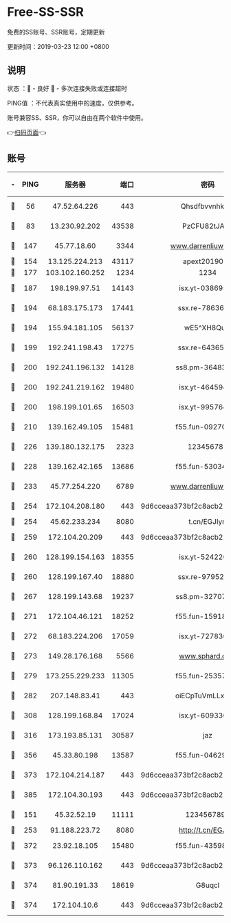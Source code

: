 # Free-SS-SSR

免费的SS账号、SSR账号，定期更新

更新时间：2019-03-23 12:00 +0800

## 说明

状态     ：🙂 - 良好 🙁 - 多次连接失败或连接超时

PING值   ：不代表真实使用中的速度，仅供参考。

账号兼容SS、SSR，你可以自由在两个软件中使用。

👉[扫码页面](https://liesauer.github.io/Free-SS-SSR/)👈

## 账号

|-|PING|服务器|端口|密码|加密方式|区域|
|:----:|:----:|:-----:|-----:|:----:|:----:|:----:|
|🙂|56|47.52.64.226|443|Qhsdfbvvnhkm1|aes-256-cfb|HK|
|🙂|83|13.230.92.202|43538|PzCFU82tJAdZ|aes-256-cfb|JP|
|🙂|147|45.77.18.60|3344|www.darrenliuwei.com|aes-256-cfb|JP|
|🙂|154|13.125.224.213|43117|apext2019005|chacha20|KR|
|🙂|177|103.102.160.252|1234|1234|rc4-md5|JP|
|🙂|187|198.199.97.51|14143|isx.yt-03869568|aes-256-cfb|US|
|🙂|194|68.183.175.173|17441|ssx.re-78636175|aes-256-cfb|US|
|🙂|194|155.94.181.105|56137|wE5^XH8Quw|aes-256-cfb|US|
|🙂|199|192.241.198.43|17275|ssx.re-64365080|aes-256-cfb|US|
|🙂|200|192.241.196.132|14128|ss8.pm-36483349|aes-256-cfb|US|
|🙂|200|192.241.219.162|19480|isx.yt-46459442|aes-256-cfb|US|
|🙂|200|198.199.101.65|16503|isx.yt-99576462|aes-256-cfb|US|
|🙂|210|139.162.49.105|15481|f55.fun-09270327|aes-256-cfb|SG|
|🙂|226|139.180.132.175|2323|123456789|aes-256-cfb|SG|
|🙂|228|139.162.42.165|13686|f55.fun-53034739|aes-256-cfb|SG|
|🙂|233|45.77.254.220|6789|www.darrenliuwei.com|aes-256-cfb|SG|
|🙂|254|172.104.208.180|443|9d6cceaa373bf2c8acb22e60b6a58be6|aes-256-cfb|US|
|🙂|254|45.62.233.234|8080|t.cn/EGJIyrl|rc4-md5|CA|
|🙂|259|172.104.20.209|443|9d6cceaa373bf2c8acb22e60b6a58be6|aes-256-cfb|US|
|🙂|260|128.199.154.163|18355|isx.yt-52422048|aes-256-cfb|SG|
|🙂|260|128.199.167.40|18880|ssx.re-97952522|aes-256-cfb|SG|
|🙂|267|128.199.143.68|19237|ss8.pm-32707172|aes-256-cfb|SG|
|🙂|271|172.104.46.121|18252|f55.fun-15918908|aes-256-cfb|SG|
|🙂|272|68.183.224.206|17059|isx.yt-72783071|aes-256-cfb|SG|
|🙂|273|149.28.176.168|5566|www.sphard.com|aes-256-cfb|AU|
|🙂|279|173.255.229.233|11305|f55.fun-25357616|aes-256-cfb|US|
|🙂|282|207.148.83.41|443|oiECpTuVmLLxk4Ts|aes-256-cfb|AU|
|🙂|308|128.199.168.84|17024|isx.yt-60933075|aes-256-cfb|SG|
|🙂|316|173.193.85.131|30587|jaz|aes-256-cfb|US|
|🙂|356|45.33.80.198|13587|f55.fun-04629140|aes-256-cfb|US|
|🙂|373|172.104.214.187|443|9d6cceaa373bf2c8acb22e60b6a58be6|aes-256-cfb|US|
|🙂|385|172.104.30.193|443|9d6cceaa373bf2c8acb22e60b6a58be6|aes-256-cfb|US|
|🙂|151|45.32.52.19|11111|1234567890|aes-256-cfb|JP|
|🙂|253|91.188.223.72|8080|http://t.cn/EGJIyrl|rc4-md5|RU|
|🙂|372|23.92.18.105|15480|f55.fun-43598783|aes-256-cfb|US|
|🙂|373|96.126.110.162|443|9d6cceaa373bf2c8acb22e60b6a58be6|aes-256-cfb|US|
|🙂|374|81.90.191.33|18619|G8uqcl|aes-256-cfb|US|
|🙂|374|172.104.10.6|443|9d6cceaa373bf2c8acb22e60b6a58be6|aes-256-cfb|US|
